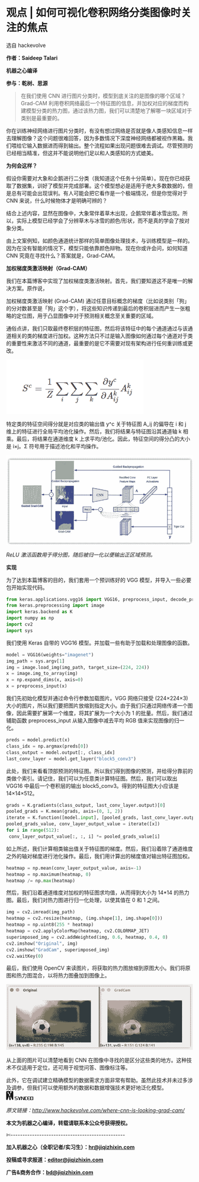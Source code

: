 # 观点 | 如何可视化卷积网络分类图像时关注的焦点

选自 hackevolve

**作者：Saideep Talari**

**机器之心编译**

**参与：乾树、思源**

> 在我们使用 CNN 进行图片分类时，模型到底关注的是图像的哪个区域？Grad-CAM 利用卷积网络最后一个特征图的信息，并加权对应的梯度而构建模型分类的热力图，通过该热力图，我们可以清楚地了解哪一块区域对于类别是最重要的。

你在训练神经网络进行图片分类时，有没有想过网络是否就是像人类感知信息一样去理解图像？这个问题很难回答，因为多数情况下深度神经网络都被视作黑箱。我们喂给它输入数据进而得到输出。整个流程如果出现问题很难去调试。尽管预测的已经相当精准，但这并不能说明他们足以和人类感知的方式媲美。

**为何会这样？**

假设你需要对大象和企鹅进行二分类（我知道这个任务十分简单）。现在你已经获取了数据集，训好了模型并完成部署。这个模型想必是适用于绝大多数数据的，但是总有可能会出现误判。有人可能会把它看作是一个极端情况，但是你觉得对于 CNN 来说，什么时候物体才是明确可辨的？

结合上述内容，显然在图像中，大象常伴着草木出现，企鹅常伴着冰雪出现。所以，实际上模型已经学会了分辨草木与冰雪的颜色/形状，而不是真的学会了按对象分类。

由上文案例知，如颜色通道统计那样的简单图像处理技术，与训练模型是一样的。因为在没有智能的情况下，模型只能依靠颜色辩物。现在你或许会问，如何知道 CNN 究竟在寻找什么？答案就是，Grad-CAM。

**加权梯度类激活映射（Grad-CAM）**

我们在本篇博客中实现了加权梯度类激活映射。首先，我们要知道这不是唯一的解决方案。原作说，

加权梯度类激活映射 (Grad-CAM) 通过任意目标概念的梯度（比如说类别「狗」的分对数甚至是「狗」这个字），将这些知识传递到最后的卷积层进而产生一张粗略的定位图，用于凸显图像中对于预测相关概念至关重要的区域。

通俗点讲，我们只取最终卷积层的特征图，然后将该特征中的每个通道通过与该通道相关的类的梯度进行加权。这种方法只不过是输入图像如何通过每个通道对于类的重要性来激活不同的通道，最重要的是它不需要对现有架构进行任何重训练或更改。

![](img/1a8fd57cae65cfe602904adcf627079c-fs8.png)

特定类的特征空间得分就是对应类的输出值 y^c 关于特征图 A_ij 的偏导在 i 和 j 维上的特征进行全局平均池化操作。然后，我们将结果与特征图沿其通道轴 k 相乘。最后，将结果在通道维度 k 上求平均/池化。因此，特征空间的得分凸的大小是 i×j。Σ 符号用于描述池化和平均操作。

![](img/d759fc7b031f45e45c106d43c3a5d6e2-fs8.png)

*ReLU 激活函数用于得分图，随后被归一化以便输出正区域预测。*

**实现**

为了达到本篇博客的目的，我们套用一个预训练好的 VGG 模型，并导入一些必要包开始实现代码。

```py
from keras.applications.vgg16 import VGG16, preprocess_input, decode_predictions
from keras.preprocessing import image
import keras.backend as K
import numpy as np
import cv2
import sys
```

我们使用 Keras 自带的 VGG16 模型。并加载一些有助于加载和处理图像的函数。

```py
model = VGG16(weights="imagenet")
img_path = sys.argv[1]
img = image.load_img(img_path, target_size=(224, 224))
x = image.img_to_array(img)
x = np.expand_dims(x, axis=0)
x = preprocess_input(x)
```

我们先初始化模型并通过命令行参数加载图片。VGG 网络只接受 (224×224×3) 大小的图片，所以我们要把图片放缩到指定大小。由于我们只通过网络传递一个图像，因此需要扩展第一个维度，将其扩展为一个大小为 1 的批量。然后，我们通过辅助函数 preprocess_input 从输入图像中减去平均 RGB 值来实现图像的归一化。

```py
preds = model.predict(x)
class_idx = np.argmax(preds[0])
class_output = model.output[:, class_idx]
last_conv_layer = model.get_layer("block5_conv3")
```

此处，我们来看看顶部预测的特征图。所以我们得到图像的预测，并给得分靠前的类做个索引。请记住，我们可以为任意类计算特征图。然后，我们可以取出 VGG16 中最后一个卷积层的输出 block5_conv3。得到的特征图大小应该是 14×14×512。

```py
grads = K.gradients(class_output, last_conv_layer.output)[0]
pooled_grads = K.mean(grads, axis=(0, 1, 2))
iterate = K.function([model.input], [pooled_grads, last_conv_layer.output[0]])
pooled_grads_value, conv_layer_output_value = iterate([x])
for i in range(512):
 conv_layer_output_value[:, :, i] *= pooled_grads_value[i]
```

如上所述，我们计算相类输出值关于特征图的梯度。然后，我们沿着除了通道维度之外的轴对梯度进行池化操作。最后，我们用计算出的梯度值对输出特征图加权。

```py
heatmap = np.mean(conv_layer_output_value, axis=-1)
heatmap = np.maximum(heatmap, 0)
heatmap /= np.max(heatmap) 
```

然后，我们沿着通道维度对加权的特征图求均值，从而得到大小为 14*14 的热力图。最后，我们对热力图进行归一化处理，以使其值在 0 和 1 之间。

```py
img = cv2.imread(img_path)
heatmap = cv2.resize(heatmap, (img.shape[1], img.shape[0]))
heatmap = np.uint8(255 * heatmap)
heatmap = cv2.applyColorMap(heatmap, cv2.COLORMAP_JET)
superimposed_img = cv2.addWeighted(img, 0.6, heatmap, 0.4, 0)
cv2.imshow("Original", img)
cv2.imshow("GradCam", superimposed_img)
cv2.waitKey(0)
```

最后，我们使用 OpenCV 来读图片，将获取的热力图放缩到原图大小。我们将原图和热力图混合，以将热力图叠加到图像上。

![](img/a35d4bcd4ba3779e164fcafe0306212c-fs8.png)

从上面的图片可以清楚地看到 CNN 在图像中寻找的是区分这些类的地方。这种技术不仅适用于定位，还可用于视觉问答、图像标注等。

此外，它在调试建立精确模型的数据需求方面非常有帮助。虽然此技术并未过多涉及调参，但我们可以使用额外的数据和数据增强技术更好地泛化模型。![](img/fb0e86527c330f50a4678b97ca7f08ca-fs8.png)

*原文链接：http://www.hackevolve.com/where-cnn-is-looking-grad-cam/*

****本文为机器之心编译，**转载请联系本公众号获得授权****。**

✄------------------------------------------------

**加入机器之心（全职记者/实习生）：hr@jiqizhixin.com**

**投稿或寻求报道：editor@jiqizhixin.com**

**广告&商务合作：bd@jiqizhixin.com**